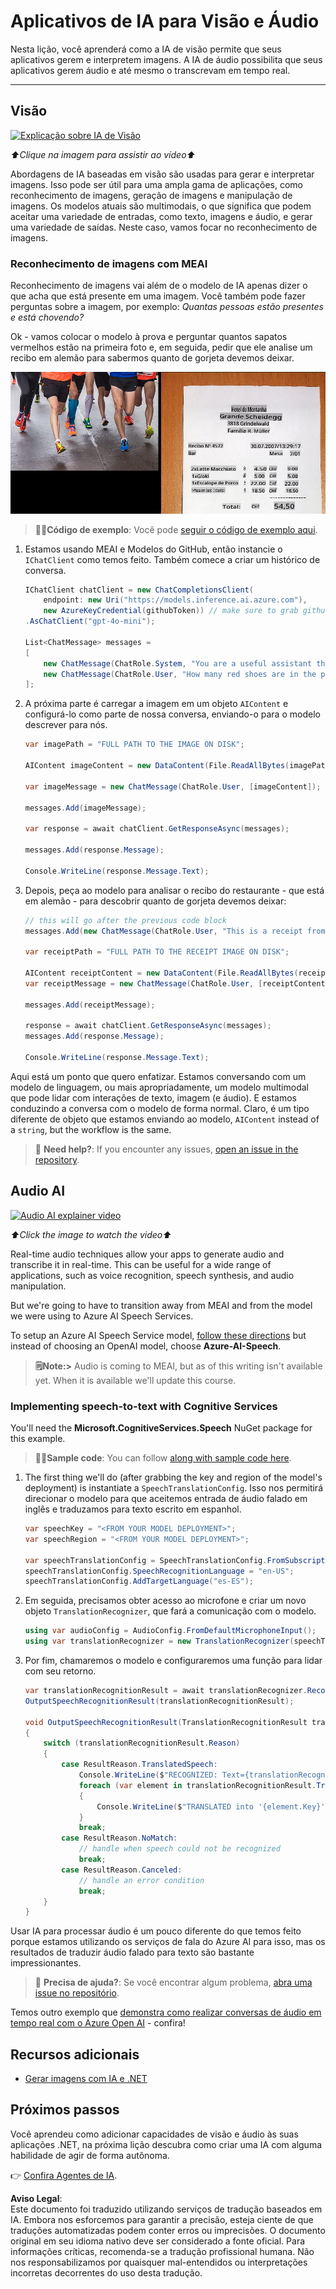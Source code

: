 # Aplicativos de IA para Visão e Áudio

Nesta lição, você aprenderá como a IA de visão permite que seus aplicativos gerem e interpretem imagens. A IA de áudio possibilita que seus aplicativos gerem áudio e até mesmo o transcrevam em tempo real.

---

## Visão

[![Explicação sobre IA de Visão](https://img.youtube.com/vi/QXbASt1KXuw/0.jpg)](https://youtu.be/QXbASt1KXuw?feature=shared)

_⬆️Clique na imagem para assistir ao vídeo⬆️_

Abordagens de IA baseadas em visão são usadas para gerar e interpretar imagens. Isso pode ser útil para uma ampla gama de aplicações, como reconhecimento de imagens, geração de imagens e manipulação de imagens. Os modelos atuais são multimodais, o que significa que podem aceitar uma variedade de entradas, como texto, imagens e áudio, e gerar uma variedade de saídas. Neste caso, vamos focar no reconhecimento de imagens.

### Reconhecimento de imagens com MEAI

Reconhecimento de imagens vai além de o modelo de IA apenas dizer o que acha que está presente em uma imagem. Você também pode fazer perguntas sobre a imagem, por exemplo: _Quantas pessoas estão presentes e está chovendo?_

Ok - vamos colocar o modelo à prova e perguntar quantos sapatos vermelhos estão na primeira foto e, em seguida, pedir que ele analise um recibo em alemão para sabermos quanto de gorjeta devemos deixar.

![Um composto mostrando as duas imagens que o exemplo usará. A primeira mostra vários corredores, mas apenas suas pernas. A segunda é um recibo de restaurante em alemão](../../../translated_images/example-visual-image.e2fc4ffa5f01b3d65bb9bd5d23eebf97513bf486b761209b28fea06b63a11f6c.pt.png)

> 🧑‍💻**Código de exemplo**: Você pode [seguir o código de exemplo aqui](../../../03-CoreGenerativeAITechniques/src/Vision-01MEAI-GitHubModels).

1. Estamos usando MEAI e Modelos do GitHub, então instancie o `IChatClient` como temos feito. Também comece a criar um histórico de conversa.

    ```csharp
    IChatClient chatClient = new ChatCompletionsClient(
        endpoint: new Uri("https://models.inference.ai.azure.com"),
        new AzureKeyCredential(githubToken)) // make sure to grab githubToken from the secrets or environment
    .AsChatClient("gpt-4o-mini");

    List<ChatMessage> messages = 
    [
        new ChatMessage(ChatRole.System, "You are a useful assistant that describes images using a direct style."),
        new ChatMessage(ChatRole.User, "How many red shoes are in the photo?") // we'll start with the running photo
    ];
    ```

1. A próxima parte é carregar a imagem em um objeto `AIContent` e configurá-lo como parte de nossa conversa, enviando-o para o modelo descrever para nós.

    ```csharp
    var imagePath = "FULL PATH TO THE IMAGE ON DISK";

    AIContent imageContent = new DataContent(File.ReadAllBytes(imagePath), "image/jpeg"); // the important part here is that we're loading it in bytes. The image could come from anywhere.

    var imageMessage = new ChatMessage(ChatRole.User, [imageContent]);

    messages.Add(imageMessage);

    var response = await chatClient.GetResponseAsync(messages);

    messages.Add(response.Message);

    Console.WriteLine(response.Message.Text);
    ```

1. Depois, peça ao modelo para analisar o recibo do restaurante - que está em alemão - para descobrir quanto de gorjeta devemos deixar:

    ```csharp
    // this will go after the previous code block
    messages.Add(new ChatMessage(ChatRole.User, "This is a receipt from a lunch. I had the sausage. How much of a tip should I leave?"));

    var receiptPath = "FULL PATH TO THE RECEIPT IMAGE ON DISK";

    AIContent receiptContent = new DataContent(File.ReadAllBytes(receiptPath), "image/jpeg");
    var receiptMessage = new ChatMessage(ChatRole.User, [receiptContent]);

    messages.Add(receiptMessage);

    response = await chatClient.GetResponseAsync(messages);
    messages.Add(response.Message);

    Console.WriteLine(response.Message.Text);
    ```

Aqui está um ponto que quero enfatizar. Estamos conversando com um modelo de linguagem, ou mais apropriadamente, um modelo multimodal que pode lidar com interações de texto, imagem (e áudio). E estamos conduzindo a conversa com o modelo de forma normal. Claro, é um tipo diferente de objeto que estamos enviando ao modelo, `AIContent` instead of a `string`, but the workflow is the same.

> 🙋 **Need help?**: If you encounter any issues, [open an issue in the repository](https://github.com/microsoft/Generative-AI-for-beginners-dotnet/issues/new).

## Audio AI

[![Audio AI explainer video](https://img.youtube.com/vi/fuquPXRNqCo/0.jpg)](https://youtu.be/fuquPXRNqCo?feature=shared)

_⬆️Click the image to watch the video⬆️_

Real-time audio techniques allow your apps to generate audio and transcribe it in real-time. This can be useful for a wide range of applications, such as voice recognition, speech synthesis, and audio manipulation.

But we're going to have to transition away from MEAI and from the model we were using to Azure AI Speech Services.

To setup an Azure AI Speech Service model, [follow these directions](../02-SettingUp.NETDev/getting-started-azure-openai.md) but instead of choosing an OpenAI model, choose **Azure-AI-Speech**.

> **🗒️Note:>** Audio is coming to MEAI, but as of this writing isn't available yet. When it is available we'll update this course.

### Implementing speech-to-text with Cognitive Services

You'll need the **Microsoft.CognitiveServices.Speech** NuGet package for this example.

> 🧑‍💻**Sample code**: You can follow [along with sample code here](../../../03-CoreGenerativeAITechniques/src/Audio-01-SpeechMic).

1. The first thing we'll do (after grabbing the key and region of the model's deployment) is instantiate a `SpeechTranslationConfig`. Isso nos permitirá direcionar o modelo para que aceitemos entrada de áudio falado em inglês e traduzamos para texto escrito em espanhol.

    ```csharp
    var speechKey = "<FROM YOUR MODEL DEPLOYMENT>";
    var speechRegion = "<FROM YOUR MODEL DEPLOYMENT>";

    var speechTranslationConfig = SpeechTranslationConfig.FromSubscription(speechKey, speechRegion);
    speechTranslationConfig.SpeechRecognitionLanguage = "en-US";
    speechTranslationConfig.AddTargetLanguage("es-ES");
    ```

1. Em seguida, precisamos obter acesso ao microfone e criar um novo objeto `TranslationRecognizer`, que fará a comunicação com o modelo.

    ```csharp
    using var audioConfig = AudioConfig.FromDefaultMicrophoneInput();
    using var translationRecognizer = new TranslationRecognizer(speechTranslationConfig, audioConfig);
    ```

1. Por fim, chamaremos o modelo e configuraremos uma função para lidar com seu retorno.

    ```csharp
    var translationRecognitionResult = await translationRecognizer.RecognizeOnceAsync();
    OutputSpeechRecognitionResult(translationRecognitionResult);

    void OutputSpeechRecognitionResult(TranslationRecognitionResult translationRecognitionResult)
    {
        switch (translationRecognitionResult.Reason)
        {
            case ResultReason.TranslatedSpeech:
                Console.WriteLine($"RECOGNIZED: Text={translationRecognitionResult.Text}");
                foreach (var element in translationRecognitionResult.Translations)
                {
                    Console.WriteLine($"TRANSLATED into '{element.Key}': {element.Value}");
                }
                break;
            case ResultReason.NoMatch:
                // handle when speech could not be recognized
                break;
            case ResultReason.Canceled:
                // handle an error condition
                break;
        }
    }
    ```

Usar IA para processar áudio é um pouco diferente do que temos feito porque estamos utilizando os serviços de fala do Azure AI para isso, mas os resultados de traduzir áudio falado para texto são bastante impressionantes.

> 🙋 **Precisa de ajuda?**: Se você encontrar algum problema, [abra uma issue no repositório](https://github.com/microsoft/Generative-AI-for-beginners-dotnet/issues/new).

Temos outro exemplo que [demonstra como realizar conversas de áudio em tempo real com o Azure Open AI](../../../03-CoreGenerativeAITechniques/src/Audio-02-RealTimeAudio) - confira!


## Recursos adicionais

- [Gerar imagens com IA e .NET](https://learn.microsoft.com/dotnet/ai/quickstarts/quickstart-openai-generate-images?tabs=azd&pivots=openai)


## Próximos passos

Você aprendeu como adicionar capacidades de visão e áudio às suas aplicações .NET, na próxima lição descubra como criar uma IA com alguma habilidade de agir de forma autônoma.

👉 [Confira Agentes de IA](./04-agents.md).

**Aviso Legal**:  
Este documento foi traduzido utilizando serviços de tradução baseados em IA. Embora nos esforcemos para garantir a precisão, esteja ciente de que traduções automatizadas podem conter erros ou imprecisões. O documento original em seu idioma nativo deve ser considerado a fonte oficial. Para informações críticas, recomenda-se a tradução profissional humana. Não nos responsabilizamos por quaisquer mal-entendidos ou interpretações incorretas decorrentes do uso desta tradução.